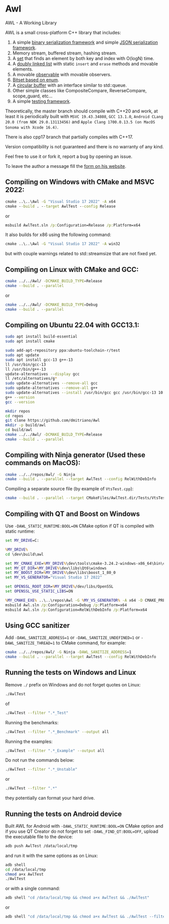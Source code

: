 # Awl
AWL - A Working Library

AWL is a small cross-platform C++ library that includes:

1. A simple [binary serialization framework](https://developernote.com/2024/07/version-tolerant-serialization-in-c/) and simple [JSON serialization framework](https://github.com/dmitriano/Awl/tree/master/Extras/Qt/QtExtras/Json).
2. Memory stream, buffered stream, hashing stream.
3. A [set](https://github.com/dmitriano/Awl/blob/master/Awl/VectorSet.h) that finds an element by both key and index with O(logN) time.
4. A [doubly linked list](https://github.com/dmitriano/Awl/blob/master/Awl/QuickList.h) with static `insert` and `erase` methods and movable elements.
5. A movable [observable](https://github.com/dmitriano/Awl/blob/master/Awl/Observable.h) with movable observers.
6. [Bitset based on enum](https://github.com/dmitriano/Awl/blob/master/Awl/BitMap.h).
7. A [circular buffer](https://github.com/dmitriano/Awl/blob/master/Awl/Ring.h) with an interface similar to std::queue.
8. Other simple classes like CompositeCompare, ReverseCompare, scope_guard, etc...
9. A simple [testing framework](https://github.com/dmitriano/Awl/tree/master/Awl/Testing).

Theoretically, the master branch should compile with C++20 and work, at least it is periodically built with `MSVC 19.43.34808`, `GCC 13.1.0`, `Android CLang 20.0 (from NDK 29.0.13113456)` and `Apple Clang 1700.0.13.5 (on MacOS Sonoma with Xcode 16.4)`.

There is also cpp17 branch that partially compiles with C++17.

Version compatibility is not guaranteed and there is no warranty of any kind.

Feel free to use it or fork it, report a bug by opening an issue.

To leave the author a message fill the [form on his website](https://developernote.com/contact/).

## Compiling on Windows with CMake and MSVC 2022:

```bat
cmake ..\..\Awl -G "Visual Studio 17 2022" -A x64
cmake --build . --target AwlTest --config Release
```

or

```bat
msbuild AwlTest.sln /p:Configuration=Release /p:Platform=x64
```

It also builds for x86 using the following command:

```bat
cmake ..\..\Awl -G "Visual Studio 17 2022" -A win32
```

but with couple warnings related to std::streamsize that are not fixed yet.

## Compiling on Linux with CMake and GCC:

```bash
cmake ../../Awl/ -DCMAKE_BUILD_TYPE=Release
cmake --build . --parallel
```

or

```bash
cmake ../../Awl/ -DCMAKE_BUILD_TYPE=Debug
cmake --build . --parallel
```

## Compiling on Ubuntu 22.04 with GCC13.1:

```bash
sudo apt install build-essential
sudo apt install cmake

sudo add-apt-repository ppa:ubuntu-toolchain-r/test
sudo apt update
sudo apt install gcc-13 g++-13
ll /usr/bin/gcc-13
ll /usr/bin/g++-13
update-alternatives --display gcc
ll /etc/alternatives/g*
sudo update-alternatives --remove-all gcc
sudo update-alternatives --remove-all g++
sudo update-alternatives --install /usr/bin/gcc gcc /usr/bin/gcc-13 10 --slave /usr/bin/g++ g++ /usr/bin/g++-13
g++ --version
gcc --version

mkdir repos
cd repos
git clone https://github.com/dmitriano/Awl
mkdir -p build/awl
cd build/awl
cmake ../../Awl/ -DCMAKE_BUILD_TYPE=Release
cmake --build . --parallel
```

## Compiling with Ninja generator (Used these commands on MacOS):

```bash
cmake ../../repos/Awl/ -G Ninja
cmake --build . --parallel --target AwlTest --config RelWithDebInfo
```

Compiling a separate source file (by example of `VtsTest.cpp`):

```bash
cmake --build . --parallel --target CMakeFiles/AwlTest.dir/Tests/VtsTest.cpp.o
```

## Compiling with QT and Boost on Windows

Use `-DAWL_STATIC_RUNTIME:BOOL=ON` CMake option if QT is compiled with static runtime:

```bat
set MY_DRIVE=C:

%MY_DRIVE%
cd \dev\build\awl

set MY_CMAKE_EXE=%MY_DRIVE%\dev\tools\cmake-3.24.2-windows-x86_64\bin\cmake.exe
set MY_QT_DIR=%MY_DRIVE%\dev\libs\Qt6\windows
set MY_BOOST_DIR=%MY_DRIVE%\dev\libs\boost_1_80_0
set MY_VS_GENERATOR="Visual Studio 17 2022"

set OPENSSL_ROOT_DIR=%MY_DRIVE%/dev/libs/OpenSSL
set OPENSSL_USE_STATIC_LIBS=ON

%MY_CMAKE_EXE% ..\..\repos\Awl -G %MY_VS_GENERATOR% -A x64 -D CMAKE_PREFIX_PATH="%MY_QT_DIR%;%MY_BOOST_DIR%" -DAWL_NO_DEPRECATED:BOOL=ON -DAWL_STATIC_RUNTIME:BOOL=ON -DAWL_ANSI_CMD_CHAR:BOOL=ON
msbuild Awl.sln /p:Configuration=Debug /p:Platform=x64
msbuild Awl.sln /p:Configuration=RelWithDebInfo /p:Platform=x64
```

## Using GCC sanitizer

Add `-DAWL_SANITIZE_ADDRESS=1` or `-DAWL_SANITIZE_UNDEFINED=1` or `-DAWL_SANITIZE_THREAD=1` to CMake command, for example:

```bash
cmake ../../repos/Awl/ -G Ninja -DAWL_SANITIZE_ADDRESS=1
cmake --build . --parallel --target AwlTest --config RelWithDebInfo
```

## Running the tests on Windows and Linux

Remove `./` prefix on Windows and do not forget quotes on Linux:

```bash
./AwlTest
```

of

```bash
./AwlTest --filter ".*_Test"
```

Running the benchmarks:

```bash
./AwlTest --filter ".*_Benchmark" --output all
```

Running the examples:

```bash
./AwlTest --filter ".*_Example" --output all
```

Do not run the commands below:

```bash
./AwlTest --filter ".*_Unstable"
```

or

```bash
./AwlTest --filter ".*"
```

they potentially can format your hard drive.

## Running the tests on Android device

Built AWL for Android with `-DAWL_STATIC_RUNTIME:BOOL=ON` CMake option and if you use QT Creator do not forget to set `-DAWL_FIND_QT:BOOL=OFF`, upload the executable file to the device:

```bash
adb push AwlTest /data/local/tmp
```

and run it with the same options as on Linux:

```bash
adb shell
cd /data/local/tmp
chmod a+x AwlTest
./AwlTest
```

or with a single command:

```bash
adb shell "cd /data/local/tmp && chmod a+x AwlTest && ./AwlTest"
```

or

```bash
adb shell "cd /data/local/tmp && chmod a+x AwlTest && ./AwlTest --filter .*CompositeCompare.*"
```
